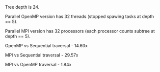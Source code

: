 Tree depth is 24.

Parallel OpenMP version has 32 threads (stopped spawing tasks at depth == 5).

Parallel MPI version has 32 processors (each processor counts subtree at depth == 5).

OpenMP vs Sequential traversal - 14.60x

MPI vs Sequential traversal - 29.57x

MPI vs OpenMP traversal - 1.84x
